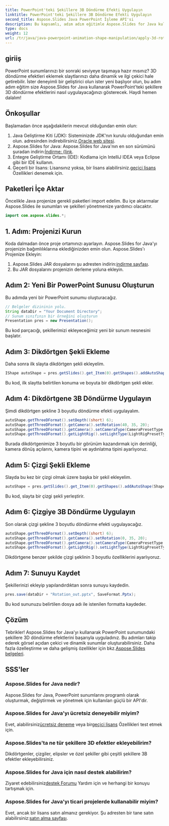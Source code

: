 ```yaml
---
title: PowerPoint'teki Şekillere 3B Döndürme Efekti Uygulayın
linktitle: PowerPoint'teki Şekillere 3B Döndürme Efekti Uygulayın
second_title: Aspose.Slides Java PowerPoint İşleme API'si
description: Bu kapsamlı, adım adım eğitimle Aspose.Slides for Java kullanarak PowerPoint'teki şekillere 3D döndürme efektlerini nasıl uygulayacağınızı öğrenin.
type: docs
weight: 12
url: /tr/java/java-powerpoint-animation-shape-manipulation/apply-3d-rotation-effect-shapes-powerpoint/
---
```

## giriiş
PowerPoint sunumlarınızı bir sonraki seviyeye taşımaya hazır mısınız? 3D döndürme efektleri eklemek slaytlarınızı daha dinamik ve ilgi çekici hale getirebilir. İster deneyimli bir geliştirici olun ister yeni başlıyor olun, bu adım adım eğitim size Aspose.Slides for Java kullanarak PowerPoint'teki şekillere 3D döndürme efektlerini nasıl uygulayacağınızı gösterecek. Haydi hemen dalalım!
## Önkoşullar
Başlamadan önce aşağıdakilerin mevcut olduğundan emin olun:
1.  Java Geliştirme Kiti (JDK): Sisteminizde JDK'nın kurulu olduğundan emin olun. adresinden indirebilirsiniz.[Oracle web sitesi](https://www.oracle.com/java/technologies/javase-downloads.html).
2.  Aspose.Slides for Java: Aspose.Slides for Java'nın en son sürümünü şuradan indirin:[İndirme: {link](https://releases.aspose.com/slides/java/).
3. Entegre Geliştirme Ortamı (IDE): Kodlama için IntelliJ IDEA veya Eclipse gibi bir IDE kullanın.
4.  Geçerli bir lisans: Lisansınız yoksa, bir lisans alabilirsiniz.[geçici lisans](https://purchase.aspose.com/temporary-license/) Özellikleri denemek için.
## Paketleri İçe Aktar
Öncelikle Java projenize gerekli paketleri import edelim. Bu içe aktarmalar Aspose.Slides ile sunumları ve şekilleri yönetmenize yardımcı olacaktır.
```java
import com.aspose.slides.*;

```
## 1. Adım: Projenizi Kurun
Koda dalmadan önce proje ortamınızı ayarlayın. Aspose.Slides for Java'yı projenizin bağımlılıklarına eklediğinizden emin olun.
Aspose.Slides'ı Projenize Ekleyin:
1.  Aspose.Slides JAR dosyalarını şu adresten indirin:[indirme sayfası](https://releases.aspose.com/slides/java/).
2. Bu JAR dosyalarını projenizin derleme yoluna ekleyin.
## Adım 2: Yeni Bir PowerPoint Sunusu Oluşturun
Bu adımda yeni bir PowerPoint sunumu oluşturacağız.
```java
// Belgeler dizininin yolu.
String dataDir = "Your Document Directory";
// Sunum sınıfının bir örneğini oluşturun
Presentation pres = new Presentation();
```
Bu kod parçacığı, şekillerimizi ekleyeceğimiz yeni bir sunum nesnesini başlatır.
## Adım 3: Dikdörtgen Şekli Ekleme
Daha sonra ilk slayta dikdörtgen şekli ekleyelim.
```java
IShape autoShape = pres.getSlides().get_Item(0).getShapes().addAutoShape(ShapeType.Rectangle, 30, 30, 200, 200);
```
Bu kod, ilk slaytta belirtilen konuma ve boyuta bir dikdörtgen şekli ekler.
## Adım 4: Dikdörtgene 3B Döndürme Uygulayın
Şimdi dikdörtgen şekline 3 boyutlu döndürme efekti uygulayalım.
```java
autoShape.getThreeDFormat().setDepth((short) 6);
autoShape.getThreeDFormat().getCamera().setRotation(40, 35, 20);
autoShape.getThreeDFormat().getCamera().setCameraType(CameraPresetType.IsometricLeftUp);
autoShape.getThreeDFormat().getLightRig().setLightType(LightRigPresetType.Balanced);
```
Burada dikdörtgenimize 3 boyutlu bir görünüm kazandırmak için derinliği, kamera dönüş açılarını, kamera tipini ve aydınlatma tipini ayarlıyoruz.
## Adım 5: Çizgi Şekli Ekleme
Slayda bu kez bir çizgi olmak üzere başka bir şekil ekleyelim.
```java
autoShape = pres.getSlides().get_Item(0).getShapes().addAutoShape(ShapeType.Line, 30, 300, 200, 200);
```
Bu kod, slayta bir çizgi şekli yerleştirir.
## Adım 6: Çizgiye 3B Döndürme Uygulayın
Son olarak çizgi şekline 3 boyutlu döndürme efekti uygulayacağız.
```java
autoShape.getThreeDFormat().setDepth((short) 6);
autoShape.getThreeDFormat().getCamera().setRotation(0, 35, 20);
autoShape.getThreeDFormat().getCamera().setCameraType(CameraPresetType.IsometricLeftUp);
autoShape.getThreeDFormat().getLightRig().setLightType(LightRigPresetType.Balanced);
```
Dikdörtgene benzer şekilde çizgi şeklinin 3 boyutlu özelliklerini ayarlıyoruz.
## Adım 7: Sunuyu Kaydet
Şekillerinizi ekleyip yapılandırdıktan sonra sunuyu kaydedin.
```java
pres.save(dataDir + "Rotation_out.pptx", SaveFormat.Pptx);
```
Bu kod sununuzu belirtilen dosya adı ile istenilen formatta kaydeder.
## Çözüm
 Tebrikler! Aspose.Slides for Java'yı kullanarak PowerPoint sunumundaki şekillere 3D döndürme efektlerini başarıyla uyguladınız. Bu adımları takip ederek görsel açıdan çekici ve dinamik sunumlar oluşturabilirsiniz. Daha fazla özelleştirme ve daha gelişmiş özellikler için bkz.[Aspose.Slides belgeleri](https://reference.aspose.com/slides/java/).
## SSS'ler
### Aspose.Slides for Java nedir?
Aspose.Slides for Java, PowerPoint sunumlarını programlı olarak oluşturmak, değiştirmek ve yönetmek için kullanılan güçlü bir API'dir.
### Aspose.Slides for Java'yı ücretsiz deneyebilir miyim?
 Evet, alabilirsiniz[ücretsiz deneme](https://releases.aspose.com/) veya bir[geçici lisans](https://purchase.aspose.com/temporary-license/) Özellikleri test etmek için.
### Aspose.Slides'ta ne tür şekillere 3D efektler ekleyebilirim?
Dikdörtgenler, çizgiler, elipsler ve özel şekiller gibi çeşitli şekillere 3B efektler ekleyebilirsiniz.
### Aspose.Slides for Java için nasıl destek alabilirim?
 Ziyaret edebilirsiniz[destek Forumu](https://forum.aspose.com/c/slides/11) Yardım için ve herhangi bir konuyu tartışmak için.
### Aspose.Slides for Java'yı ticari projelerde kullanabilir miyim?
 Evet, ancak bir lisans satın almanız gerekiyor. Şu adresten bir tane satın alabilirsiniz:[satın alma sayfası](https://purchase.aspose.com/buy).